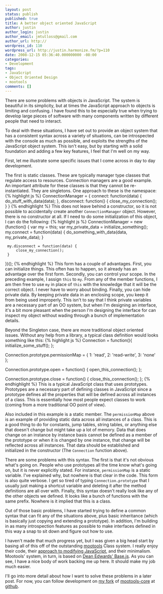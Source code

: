 ```yaml
---
layout: post
status: publish
published: true
title: A better object oriented JavaScript
author: justin
author_login: justin
author_email: jmtulloss@gmail.com
author_url: http://
wordpress_id: 110
wordpress_url: http://justin.harmonize.fm/?p=110
date: 2008-12-15 05:36:40.000000000 -08:00
categories:
- Development
tags:
- JavaScript
- Object Oriented Design
- mootools
comments: []
---
```

There are some problems with objects in JavaScript. The system is beautiful in its simplicity, but at times the JavaScript approach to objects is limiting and confusing. I have found this to be especially true when trying to develop large pieces of software with many components written by different people that need to interact.

To deal with these situations, I have set out to provide an object system that has a consistent syntax across a variety of situations, can be introspected with the console as much as possible, and exploits the strengths of the JavaScript object system. This isn't easy, but by starting with a solid foundation and adding a few key features, I feel that I'm well on my way.

First, let me illustrate some specific issues that I come across in day to day development.

The first is static classes. These are typically manager type classes that regulate access to resources. Connection managers are a good example. An important attribute for these classes is that they cannot be re-instantiated. They are singletons. One approach to these is the namespace:
{% highlight js %}
ConnectionManager = {
     connect: function(data) {
         do_stuff_with_data(data);
     },
     disconnect: function() {
        close_my_connection();
     }
}
{% endhighlight %}
This does not leave behind a constructor, so it is not possible to accidentally create another <code>ConnectionManager</code> object. However, there is no constructor at all. If I need to do some initialization of this object, I can do the following:
{% highlight js %}
ConnectionManager = new (function() {
     var my = this;
     var my_private_data = initialize_something();
     my.connect = function(data) {
          do_something_with_data(data, my_private_data);
     }

     my.disconnect = function(data) {
         close_my_connection();
     }
})();
{% endhighlight %}
This form has a couple of advantages. First, you can initialize things. This often has to happen, so it already has an advantage over the first form. Secondly, you can control your scope. In the preceding example, I assign <code>this</code> to <code>my</code>. From any of the member functions, I am then free to use <code>my</code> in place of <code>this</code> with the knowledge that it will be the correct object. I never have to worry about binding. Finally, you can hide private data. By keeping private data in an enclosing scope, you keep it from being used improperly. This isn't to say that I think private variables are a necessary part of an OO system, but when I'm designing an interface, it's a bit more pleasant when the person I'm designing the interface for can inspect my object without wading through a bunch of implementation details.

Beyond the Singleton case, there are more traditional object oriented issues. Without any help from a library, a typical class definition would looks something like this:
{% highlight js %}
Connection = function(){
     initialize_some_stuff();
};

Connection.prototype.permissionMap = {
     1: 'read',
     2: 'read-write',
     3: 'none'
};

Connection.prototype.open = function() {
     open_this_connection();
};

Connection.prototype.close = function() {
     close_this_connection();
};
{% endhighlight %}
This is a typical JavaScript class that uses prototypes. Prototypes are a necessary part of defining classes in JavaScript since a prototype defines all the properties that will be defined across all instances of a class. This is essentially how most people expect classes to work (coming from a more traditional OO point of view).

Also included in this example is a static member. The <code>permissionMap</code> above is an example of providing static data across all instances of a class. This is a good thing to do for constants, jump tables, string tables, or anything else that doesn't change but might take up a lot of memory. Data that does change on an instance by instance basis cannot be defined as a member of the prototype or when it is changed by one instance, that change will be reflected across all instances. That data should be established and initialized in the constructor (The <code>Connection</code> function above).

There are some problems with this syntax. The first is that it's not obvious what's going on. People who use prototypes all the time know what's going on, but it is never explicitly stated. For instance, <code>permissionMap</code> is a static variable. I've explained why, but nowhere is that clear in the code. This form is also quite verbose. I get so tired of typing <code>Connection.prototype</code> that I usually just making a shortcut variable and deleting it after the method definitions are all over with. Finally, this syntax doesn't really look like any of the other objects we defined. It looks like a bunch of functions with the same prefix. Nowhere is it implied that this is a class.

Out of those basic problems, I have started trying to define a common syntax that can fit any of the situations above, plus basic inheritance (which is basically just copying and extending a prototype). In addition, I'm building in as many introspection features as possible to make interfaces defined in this way a snap to sit down and figure out how to use.

I haven't made that much progress yet, but I was given a big head start by basing all of this off of the outstanding <a href="http://mootools.net">mootools</a> Class system. I really enjoy their code, their <a href="http://dean.edwards.name/weblog/2007/03/rules/">approach to modifying JavaScript</a>, and their minimalism. Mootools' system, in turn, is based on <a href="http://dean.edwards.name/weblog/2006/03/base/">Dean Edwards' Base.js</a>. As you can see, I have a nice body of work backing me up here. It should make my job much easier.

I'll go into more detail about how I want to solve these problems in a later post. For now, you can follow development on <a href="http://github.com/jmtulloss/mootools-core/">my fork</a> of <a href="http://github.com/mootools/mootools-core/">mootools-core</a> at <a href="http://github.com/jmtulloss/mootools-core/">github</a>.

